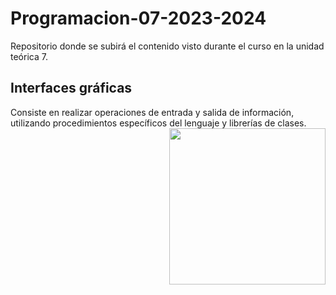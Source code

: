 # Programacion-07-2023-2024
Repositorio donde se subirá el contenido visto durante el curso en la unidad teórica 7.

<h2>Interfaces gráficas</h2>
Consiste en realizar operaciones de entrada y salida de información, utilizando 
procedimientos específicos del lenguaje y librerías de clases.
<picture> <img align="right" src="https://github.com/7oSkaaa/7oSkaaa/blob/main/Images/Right_Side.gif?raw=true" width = 250px></picture>
